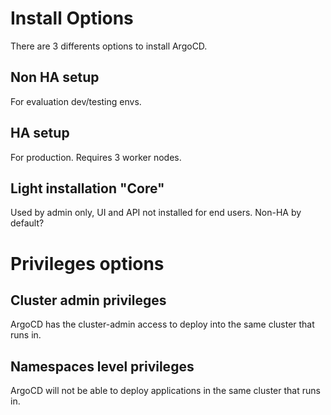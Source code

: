 
# Install Options

There are 3 differents options to install ArgoCD.

## Non HA setup

For evaluation dev/testing envs.

## HA setup
For production. Requires 3 worker nodes.

## Light installation "Core"
Used by admin only, UI and API not installed for end users.
Non-HA by default?

# Privileges options

## Cluster admin privileges

ArgoCD has the cluster-admin access to deploy into the same cluster that runs in.

## Namespaces level privileges

ArgoCD will not be able to deploy applications in the same cluster that runs in.